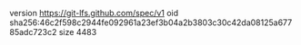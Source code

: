 version https://git-lfs.github.com/spec/v1
oid sha256:46c2f598c2944fe092961a23ef3b04a2b3803c30c42da08125a67785adc723c2
size 4483
